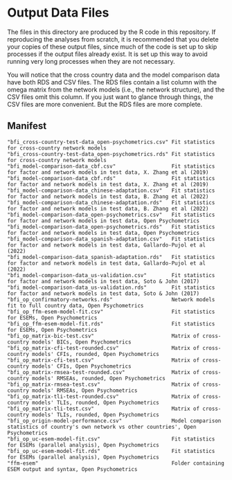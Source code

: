# Output Data Files

The files in this directory are produced by the R code in this repository. If
reproducing the analyses from scratch, it is recommended that you delete your
copies of these output files, since much of the code is set up to skip processes
if the output files already exist. It is set up this way to avoid running very
long processes when they are not necessary.

You will notice that the cross country data and the model comparison data have
both RDS and CSV files. The RDS files contain a list column with the omega
matrix from the network models (i.e., the network structure), and the CSV files
omit this column. If you just want to glance through things, the CSV files are
more convenient. But the RDS files are more complete.

## Manifest

```
"bfi_cross-country-test-data_open-psychometrics.csv" Fit statistics for cross-country network models
"bfi_cross-country-test-data_open-psychometrics.rds" Fit statistics for cross-country network models
"bfi_model-comparison-data_cbf.csv"                  Fit statistics for factor and network models in test data, X. Zhang et al (2019)
"bfi_model-comparison-data_cbf.rds"                  Fit statistics for factor and network models in test data, X. Zhang et al (2019)
"bfi_model-comparison-data_chinese-adaptation.csv"   Fit statistics for factor and network models in test data, B. Zhang et al (2022)
"bfi_model-comparison-data_chinese-adaptation.rds"   Fit statistics for factor and network models in test data, B. Zhang et al (2022)
"bfi_model-comparison-data_open-psychometrics.csv"   Fit statistics for factor and network models in test data, Open Psychometrics
"bfi_model-comparison-data_open-psychometrics.rds"   Fit statistics for factor and network models in test data, Open Psychometrics
"bfi_model-comparison-data_spanish-adaptation.csv"   Fit statistics for factor and network models in test data, Gallardo-Pujol et al (2022)
"bfi_model-comparison-data_spanish-adaptation.rds"   Fit statistics for factor and network models in test data, Gallardo-Pujol et al (2022) 
"bfi_model-comparison-data_us-validation.csv"        Fit statistics for factor and network models in test data, Soto & John (2017) 
"bfi_model-comparison-data_us-validation.rds"        Fit statistics for factor and network models in test data, Soto & John (2017)    
"bfi_op_confirmatory-networks.rds"                   Network models fit to full country data, Open Psychometrics             
"bfi_op_ffm-esem-model-fit.csv"                      Fit statistics for ESEMs, Open Psychometrics         
"bfi_op_ffm-esem-model-fit.rds"                      Fit statistics for ESEMs, Open Psychometrics
"bfi_op_matrix-bic-test.csv"                         Matrix of cross-country models' BICs, Open Psychometrics
"bfi_op_matrix-cfi-test-rounded.csv"                 Matrix of cross-country models' CFIs, rounded, Open Psychometrics
"bfi_op_matrix-cfi-test.csv"                         Matrix of cross-country models' CFIs, Open Psychometrics          
"bfi_op_matrix-rmsea-test-rounded.csv"               Matrix of cross-country models' RMSEAs, rounded, Open Psychometrics
"bfi_op_matrix-rmsea-test.csv"                       Matrix of cross-country models' RMSEAs, Open Psychometrics
"bfi_op_matrix-tli-test-rounded.csv"                 Matrix of cross-country models' TLIs, rounded, Open Psychometrics
"bfi_op_matrix-tli-test.csv"                         Matrix of cross-country models' TLIs, rounded, Open Psychometrics
"bfi_op_origin-model-performance.csv"                Model comparison statistics of country's own network vs other countries', Open Psychometrics
"bfi_op_uc-esem-model-fit.csv"                       Fit statistics for ESEMs (parallel analysis), Open Psychometrics
"bfi_op_uc-esem-model-fit.rds"                       Fit statistics for ESEMs (parallel analysis), Open Psychometrics
"ffm-esem"                                           Folder containing ESEM output and syntax, Open Psychometrics
```